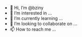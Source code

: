 - 👋 Hi, I’m @bziny
- 👀 I’m interested in ...
- 🌱 I’m currently learning ...
- 💞️ I’m looking to collaborate on ...
- 📫 How to reach me ...

<!---
bziny/bziny is a ✨ special ✨ repository because its `README.md` (this file) appears on your GitHub profile.
You can click the Preview link to take a look at your changes.
--->
